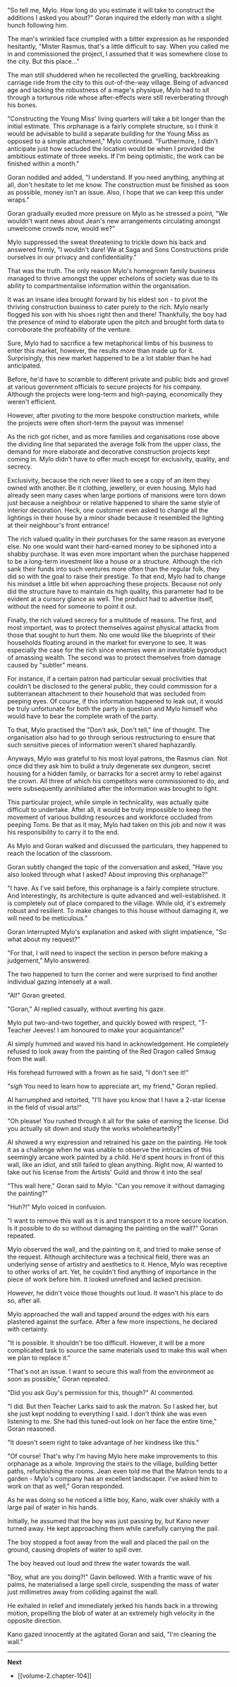 
"So tell me, Mylo. How long do you estimate it will take to construct the additions I asked you about?" Goran inquired the elderly man with a slight hunch following him.

The man's wrinkled face crumpled with a bitter expression as he responded hesitantly, "Mister Rasmus, that's a little difficult to say. When you called me in and commissioned the project, I assumed that it was somewhere close to the city. But this place..."

The man still shuddered when he recollected the gruelling, backbreaking carriage ride from the city to this out-of-the-way village. Being of advanced age and lacking the robustness of a mage's physique, Mylo had to sit through a torturous ride whose after-effects were still reverberating through his bones. 

"Constructing the Young Miss' living quarters will take a bit longer than the initial estimate. This orphanage is a fairly complete structure, so I think it would be advisable to build a separate building for the Young Miss as opposed to a simple attachment," Mylo continued. "Furthermore, I didn't anticipate just how secluded the location would be when I provided the ambitious estimate of three weeks. If I'm being optimistic, the work can be finished within a month."

Goran nodded and added, "I understand. If you need anything, anything at all, don't hesitate to let me know. The construction must be finished as soon as possible, money isn't an issue. Also, I hope that we can keep this under wraps."

Goran gradually exuded more pressure on Mylo as he stressed a point, "We wouldn't want news about Jean's new arrangements circulating amongst unwelcome crowds now, would we?"

Mylo suppressed the sweat threatening to trickle down his back and answered firmly, "I wouldn't dare! We at Saga and Sons Constructions pride ourselves in our privacy and confidentiality."

That was the truth. The only reason Mylo's homegrown family business managed to thrive amongst the upper echelons of society was due to its ability to compartmentalise information within the organisation.

It was an insane idea brought forward by his eldest son - to pivot the thriving construction business to cater purely to the rich. Mylo nearly flogged his son with his shoes right then and there! Thankfully, the boy had the presence of mind to elaborate upon the pitch and brought forth data to corroborate the profitability of the venture.

Sure, Mylo had to sacrifice a few metaphorical limbs of his business to enter this market, however, the results more than made up for it. Surprisingly, this new market happened to be a lot stabler than he had anticipated.

Before, he'd have to scramble to different private and public bids and grovel at various government officials to secure projects for his company. Although the projects were long-term and high-paying, economically they weren't efficient.

However, after pivoting to the more bespoke construction markets, while the projects were often short-term the payout was immense!

As the rich got richer, and as more families and organisations rose above the dividing line that separated the average folk from the upper class, the demand for more elaborate and decorative construction projects kept coming in. Mylo didn't have to offer much except for exclusivity, quality, and secrecy.

Exclusivity, because the rich never liked to see a copy of an item they owned with another. Be it clothing, jewellery, or even housing. Mylo had already seen many cases when large portions of mansions were torn down just because a neighbour or relative happened to share the same style of interior decoration. Heck, one customer even asked to change all the lightings in their house by a minor shade because it resembled the lighting at their neighbour's front entrance!

The rich valued quality in their purchases for the same reason as everyone else. No one would want their hard-earned money to be siphoned into a shabby purchase. It was even more important when the purchase happened to be a long-term investment like a house or a structure. Although the rich sank their funds into such ventures more often than the regular folk, they did so with the goal to raise their prestige. To that end, Mylo had to change his mindset a little bit when approaching these projects. Because not only did the structure have to maintain its high quality, this parameter had to be evident at a cursory glance as well. The product had to advertise itself, without the need for someone to point it out.

Finally, the rich valued secrecy for a multitude of reasons. The first, and most important, was to protect themselves against physical attacks from those that sought to hurt them. No one would like the blueprints of their households floating around in the market for everyone to see. It was especially the case for the rich since enemies were an inevitable byproduct of amassing wealth. The second was to protect themselves from damage caused by "subtler" means.

For instance, if a certain patron had particular sexual proclivities that couldn't be disclosed to the general public, they could commission for a subterranean attachment to their household that was secluded from peeping eyes. Of course, if this information happened to leak out, it would be truly unfortunate for both the party in question and Mylo himself who would have to bear the complete wrath of the party.

To that, Mylo practised the "Don't ask, Don't tell," line of thought. The organisation also had to go through serious restructuring to ensure that such sensitive pieces of information weren't shared haphazardly.

Anyways, Mylo was grateful to his most loyal patrons, the Rasmus clan. Not once did they ask him to build a truly degenerate sex dungeon, secret housing for a hidden family, or barracks for a secret army to rebel against the crown. All three of which his competitors were commissioned to do, and were subsequently annihilated after the information was brought to light.

This particular project, while simple in technicality, was actually quite difficult to undertake. After all, it would be truly impossible to keep the movement of various building resources and workforce occluded from peeping Toms. Be that as it may, Mylo had taken on this job and now it was his responsibility to carry it to the end.

As Mylo and Goran walked and discussed the particulars, they happened to reach the location of the classroom.

Goran subtly changed the topic of the conversation and asked, "Have you also looked through what I asked? About improving this orphanage?"

"I have. As I've said before, this orphanage is a fairly complete structure. And interestingly, its architecture is quite advanced and well-established. It is completely out of place compared to the village. While old, it's extremely robust and resilient. To make changes to this house without damaging it, we will need to be meticulous."

Goran interrupted Mylo's explanation and asked with slight impatience, "So what about my request?"

"For that, I will need to inspect the section in person before making a judgement," Mylo answered.

The two happened to turn the corner and were surprised to find another individual gazing intensely at a wall.

"Al!" Goran greeted.

"Goran," Al replied casually, without averting his gaze.

Mylo put two-and-two together, and quickly bowed with respect, "T-Teacher Jeeves! I am honoured to make your acquaintance!"

Al simply hummed and waved his hand in acknowledgement. He completely refused to look away from the painting of the Red Dragon called Smaug from the wall.

His forehead furrowed with a frown as he said, "I don't see it!"

"*sigh* You need to learn how to appreciate art, my friend," Goran replied.

Al harrumphed and retorted, "I'll have you know that I have a 2-star license in the field of visual arts!"

"Oh please! You rushed through it all for the sake of earning the license. Did you actually sit down and study the works wholeheartedly?"

Al showed a wry expression and retrained his gaze on the painting. He took it as a challenge when he was unable to observe the intricacies of this seemingly arcane work painted by a child. He'd spent hours in front of this wall, like an idiot, and still failed to glean anything. Right now, Al wanted to take out his license from the Artists' Guild and throw it into the sea!

"This wall here," Goran said to Mylo. "Can you remove it without damaging the painting?"

"Huh?!" Mylo voiced in confusion.

"I want to remove this wall as it is and transport it to a more secure location. Is it possible to do so without damaging the painting on the wall?" Goran repeated.

Mylo observed the wall, and the painting on it, and tried to make sense of the request. Although architecture was a technical field, there was an underlying sense of artistry and aesthetics to it. Hence, Mylo was receptive to other works of art. Yet, he couldn't find anything of importance in the piece of work before him. It looked unrefined and lacked precision.

However, he didn't voice those thoughts out loud. It wasn't his place to do so, after all.

Mylo approached the wall and tapped around the edges with his ears plastered against the surface. After a few more inspections, he declared with certainty.

"It is possible. It shouldn't be too difficult. However, it will be a more complicated task to source the same materials used to make this wall when we plan to replace it."

"That's not an issue. I want to secure this wall from the environment as soon as possible," Goran repeated.

"Did you ask Guy's permission for this, though?" Al commented.

"I did. But then Teacher Larks said to ask the matron. So I asked her, but she just kept nodding to everything I said. I don't think she was even listening to me. She had this tuned-out look on her face the entire time," Goran reasoned.

"It doesn't seem right to take advantage of her kindness like this."

"Of course! That's why I'm having Mylo here make improvements to this orphanage as a whole. Improving the stairs to the village, building better paths, refurbishing the rooms. Jean even told me that the Matron tends to a garden - Mylo's company has an excellent landscaper. I've asked him to work on that as well," Goran responded.

As he was doing so he noticed a little boy, Kano, walk over shakily with a large pail of water in his hands.

Initially, he assumed that the boy was just passing by, but Kano never turned away. He kept approaching them while carefully carrying the pail.

The boy stopped a foot away from the wall and placed the pail on the ground, causing droplets of water to spill over.

The boy heaved out loud and threw the water towards the wall.

"Boy, what are you doing?!" Gavin bellowed. With a frantic wave of his palms, he materialised a large spell circle, suspending the mass of water just millimetres away from colliding against the wall.

He exhaled in relief and immediately jerked his hands back in a throwing motion, propelling the blob of water at an extremely high velocity in the opposite direction.

Kano gazed innocently at the agitated Goran and said, "I'm cleaning the wall."

____

**Next**
* [[volume-2.chapter-104]]
